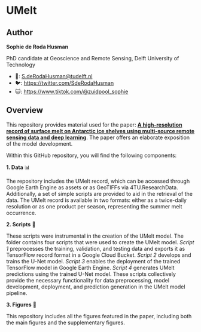 # UMelt

## Author
**Sophie de Roda Husman** 

PhD candidate at Geoscience and Remote Sensing, Delft University of Technology

* 📧: S.deRodaHusman@tudelft.nl
* 🐦: https://twitter.com/SdeRodaHusman
* 🐱: https://www.tiktok.com/@zuidpool_sophie


## Overview
This repository provides material used for the paper: **[A high-resolution record of surface melt on Antarctic ice shelves using multi-source remote sensing data and deep learning](https://doi.org/10.1016/j.rse.2023.113950)**. The paper offers an elaborate exposition of the model development.

Within this GitHub repository, you will find the following components:

**1. Data** :bar_chart:

The repository includes the UMelt record, which can be accessed through Google Earth Engine as assets or as GeoTIFFs via 4TU.ResearchData. Additionally, a set of simple scripts are provided to aid in the retrieval of the data. The UMelt record is available in two formats: either as a twice-daily resolution or as one product per season, representing the summer melt occurrence.

**2. Scripts** :page_with_curl:

These scripts were instrumental in the creation of the UMelt model. The folder contains four scripts that were used to create the UMelt model. _Script 1_ preprocesses the training, validation, and testing data and exports it as TensorFlow record format in a Google Cloud Bucket. _Script 2_ develops and trains the U-Net model. _Script 3_ enables the deployment of the trained TensorFlow model in Google Earth Engine. _Script 4_ generates UMelt predictions using the trained U-Net model. These scripts collectively provide the necessary functionality for data preprocessing, model development, deployment, and prediction generation in the UMelt model pipeline.

**3. Figures** :milky_way:

This repository includes all the figures featured in the paper, including both the main figures and the supplementary figures.



